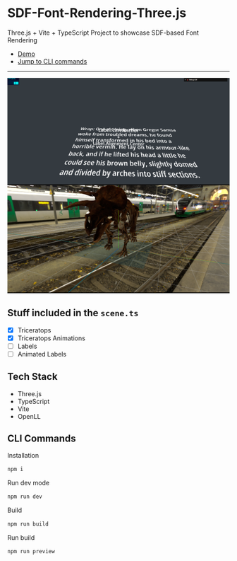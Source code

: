 # SDF-Font-Rendering-Three.js
 
Three.js + Vite + TypeScript Project to showcase SDF-based Font Rendering

- [Demo]()
- [Jump to CLI commands](#cli-commands)

---
<img width="796" alt="screenshot" src="public/screenshot_wip.png">

## Stuff included in the `scene.ts`
- [x] Triceratops
- [x] Triceratops Animations
- [ ] Labels
- [ ] Animated Labels

## Tech Stack

- Three.js
- TypeScript
- Vite
- OpenLL

## CLI Commands

Installation

```bash
npm i
```

Run dev mode

```bash
npm run dev
```

Build

```bash
npm run build
```

Run build

```bash
npm run preview
```
